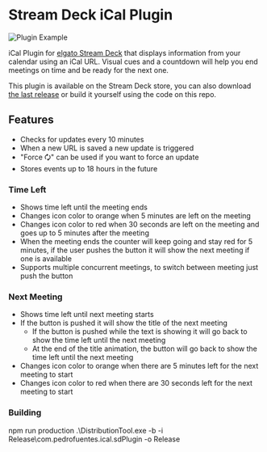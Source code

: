 # Stream Deck iCal Plugin

![Plugin Example](https://github.com/pedrofuentes/stream-deck-ical/blob/main/assets/plugin.gif)

iCal Plugin for [elgato Stream Deck](https://www.elgato.com/en/gaming/stream-deck) that displays information from your calendar using an iCal URL. Visual cues and a countdown will help you end meetings on time and be ready for the next one.

This plugin is available on the Stream Deck store, you can also download [the last release](https://github.com/pedrofuentes/stream-deck-ical/releases) or build it yourself using the code on this repo.

## Features ##
* Checks for updates every 10 minutes
* When a new URL is saved a new update is triggered
* "Force &#128472;" can be used if you want to force an update
* Stores events up to 18 hours in the future

### Time Left ###
* Shows time left until the meeting ends
* Changes icon color to orange when 5 minutes are left on the meeting
* Changes icon color to red when 30 seconds are left on the meeting and goes up to 5 minutes after the meeting
* When the meeting ends the counter will keep going and stay red for 5 minutes, if the user pushes the button it will show the next meeting if one is available
* Supports multiple concurrent meetings, to switch between meeting just push the button

### Next Meeting ###
* Shows time left until next meeting starts
* If the button is pushed it will show the title of the next meeting
  * If the button is pushed while the text is showing it will go back to show the time left until the next meeting
  * At the end of the title animation, the button will go back to show the time left until the next meeting
* Changes icon color to orange when there are 5 minutes left for the next meeting to start
* Changes icon color to red when there are 30 seconds left for the next meeting to start

### Building
npm run production
.\DistributionTool.exe -b -i  Release\com.pedrofuentes.ical.sdPlugin -o Release